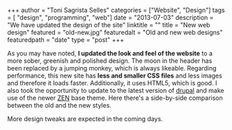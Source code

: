 +++
author = "Toni Sagrista Selles"
categories = ["Website", "Design"]
tags = [ "design", "programming", "web"]
date = "2013-07-03"
description = "We have updated the design of the site"
linktitle = ""
title = "New web design"
featured = "old-new.jpg"
featuredalt = "Old and new web designs"
featuredpath = "date"
type = "post"
+++

As you may have noted, **I updated the look and feel of the website** to a more sober, greenish and polished design. The moon in the header has been replaced by a jumping monkey, which is always likeable. Regarding performance, this new site has **less and smaller CSS files** and less images and therefore it loads faster. Additionally, it uses HTML5, which is good. I also took the opportunity to update to the latest version of [drupal](https://drupal.org/) and make use of the newer [ZEN](https://drupal.org/project/ZEN) base theme. Here there's a side-by-side comparison between the old and the new styles.

<!--more-->

More design tweaks are expected in the coming days.
